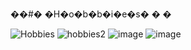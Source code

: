 ��#� �H�o�b�b�i�e�s�
�
�

![Hobbies](https://user-images.githubusercontent.com/118873208/223292312-6111de02-007e-489e-872f-70a0af3a07f4.png)
![hobbies2](https://user-images.githubusercontent.com/118873208/223292322-eb3d7130-b8a2-4b95-9031-905fae952f4b.png)
      ![image](https://user-images.githubusercontent.com/118873208/224745454-8ad29752-a328-4f21-9799-a59b9506ca58.png)
      ![image](https://user-images.githubusercontent.com/118873208/224745594-c91e8905-23d9-497e-ac4f-ccdf065bc22c.png)
